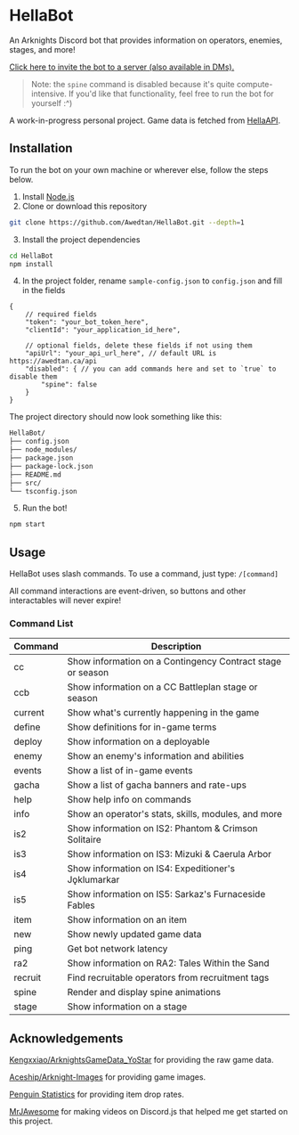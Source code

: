# HellaBot

An Arknights Discord bot that provides information on operators, enemies, stages, and more! 

[Click here to invite the bot to a server (also available in DMs).](https://discord.com/application-directory/1277141603575922710)

> Note: the `spine` command is disabled because it's quite compute-intensive. If you'd like that functionality, feel free to run the bot for yourself :^)

A work-in-progress personal project. Game data is fetched from [HellaAPI](https://github.com/Awedtan/HellaAPI).

## Installation

To run the bot on your own machine or wherever else, follow the steps below.

1. Install [Node.js](https://nodejs.org/en)
2. Clone or download this repository
```sh
git clone https://github.com/Awedtan/HellaBot.git --depth=1
```
3. Install the project dependencies
```sh
cd HellaBot
npm install
```
4. In the project folder, rename `sample-config.json` to `config.json` and fill in the fields
```jsonc
{
    // required fields
    "token": "your_bot_token_here",
    "clientId": "your_application_id_here",

    // optional fields, delete these fields if not using them
    "apiUrl": "your_api_url_here", // default URL is https://awedtan.ca/api
    "disabled": { // you can add commands here and set to `true` to disable them
        "spine": false
    }
}
```
The project directory should now look something like this:
```sh
HellaBot/
├── config.json
├── node_modules/
├── package.json
├── package-lock.json
├── README.md
├── src/
└── tsconfig.json
```
5. Run the bot!
```sh
npm start
```

## Usage

HellaBot uses slash commands. To use a command, just type: `/[command]`

All command interactions are event-driven, so buttons and other interactables will never expire!

### Command List

| Command | Description                                                      |
|---------|------------------------------------------------------------------|
| cc      | Show information on a Contingency Contract stage or season       |
| ccb     | Show information on a CC Battleplan stage or season              |
| current | Show what's currently happening in the game                      |
| define  | Show definitions for in-game terms                               |
| deploy  | Show information on a deployable                                 |
| enemy   | Show an enemy's information and abilities                        |
| events  | Show a list of in-game events                                    |
| gacha   | Show a list of gacha banners and rate-ups                        |
| help    | Show help info on commands                                       |
| info    | Show an operator's stats, skills, modules, and more              |
| is2     | Show information on IS2: Phantom & Crimson Solitaire             |
| is3     | Show information on IS3: Mizuki & Caerula Arbor                  |
| is4     | Show information on IS4: Expeditioner's Jǫklumarkar              |
| is5     | Show information on IS5: Sarkaz's Furnaceside Fables             |
| item    | Show information on an item                                      |
| new     | Show newly updated game data                                     |
| ping    | Get bot network latency                                          |
| ra2     | Show information on RA2: Tales Within the Sand                   |
| recruit | Find recruitable operators from recruitment tags                 |
| spine   | Render and display spine animations                              |
| stage   | Show information on a stage                                      |

## Acknowledgements

[Kengxxiao/ArknightsGameData_YoStar](https://github.com/Kengxxiao/ArknightsGameData_YoStar) for providing the raw game data.

[Aceship/Arknight-Images](https://github.com/Aceship/Arknight-Images) for providing game images.

[Penguin Statistics](https://penguin-stats.io/) for providing item drop rates.

[MrJAwesome](https://www.youtube.com/@MrJAwesomeYT) for making videos on Discord.js that helped me get started on this project.
